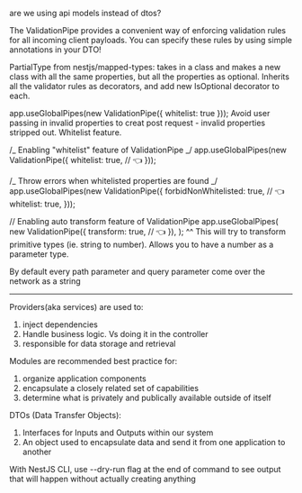are we using api models instead of dtos?

The ValidationPipe provides a convenient way of enforcing validation rules for all incoming client payloads. You can specify these rules by using simple annotations in your DTO!

PartialType from nestjs/mapped-types: takes in a class and makes a new class with all the same properties, but all the properties as optional. Inherits all the validator rules as decorators, and add new IsOptional decorator to each.

app.useGlobalPipes(new ValidationPipe({ whitelist: true })); Avoid user passing in invalid properties to creat post request - invalid properties stripped out. Whitelist feature.

/_ Enabling "whitelist" feature of ValidationPipe _/
app.useGlobalPipes(new ValidationPipe({
whitelist: true, // 👈
}));

/_ Throw errors when whitelisted properties are found _/
app.useGlobalPipes(new ValidationPipe({
forbidNonWhitelisted: true, // 👈
whitelist: true,
}));

// Enabling auto transform feature of ValidationPipe
app.useGlobalPipes(
new ValidationPipe({
transform: true, // 👈
}),
);
^^ This will try to transform primitive types (ie. string to number). Allows you to have a number as a parameter type.

By default every path parameter and query parameter come over the network as a string

---

Providers(aka services) are used to:

1. inject dependencies
2. Handle business logic. Vs doing it in the controller
3. responsible for data storage and retrieval

Modules are recommended best practice for:

1. organize application components
2. encapsulate a closely related set of capabilities
3. determine what is privately and publically available outside of itself

DTOs (Data Transfer Objects):

1. Interfaces for Inputs and Outputs within our system
2. An object used to encapsulate data and send it from one application to another

With NestJS CLI, use --dry-run flag at the end of command to see output that will happen without actually creating anything
